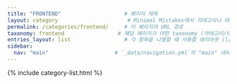 ```yaml
---
title: "FRONTEND"                    # 페이지 제목
layout: category                      # Minimal Mistakes에서 카테고리나 태그 목록 페이지에 쓰는 레이아웃
permalink: /categories/frontend/     # 이 페이지의 URL 경로
taxonomy: frontend                 # 해당 페이지가 어떤 taxonomy (카테고리/태그)를 필터링할지 설정
entries_layout: list                 # 각 항목을 나열할 때 사용할 레이아웃 (list, grid 등)
sidebar:
  nav: "main"                     # `_data/navigation.yml`의 "main" 네비게이션 메뉴 사용
---
```


{% include category-list.html %}